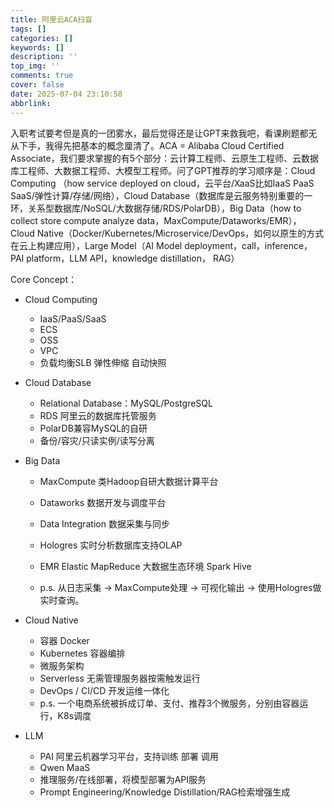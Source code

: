 ```yaml
---
title: 阿里云ACA扫盲
tags: []
categories: []
keywords: []
description: ''
top_img: ''
comments: true
cover: false
date: 2025-07-04 23:10:58
abbrlink:
---
```


入职考试要考但是真的一团雾水，最后觉得还是让GPT来救我吧，看课刷题都无从下手，我得先把基本的概念厘清了。ACA = Alibaba Cloud Certified Associate，我们要求掌握的有5个部分：云计算工程师、云原生工程师、云数据库工程师、大数据工程师、大模型工程师。问了GPT推荐的学习顺序是：Cloud Computing （how service deployed on cloud，云平台/XaaS比如IaaS PaaS SaaS/弹性计算/存储/网络），Cloud Database（数据库是云服务特别重要的一环，关系型数据库/NoSQL/大数据存储/RDS/PolarDB），Big Data（how to collect store compute analyze data，MaxCompute/Dataworks/EMR），Cloud Native（Docker/Kubernetes/Microservice/DevOps，如何以原生的方式在云上构建应用），Large Model（AI Model deployment，call，inference，PAI platform，LLM API，knowledge distillation， RAG）

Core Concept：

- Cloud Computing
  - IaaS/PaaS/SaaS
  - ECS
  - OSS
  - VPC
  - 负载均衡SLB 弹性伸缩 自动快照

- Cloud Database

  - Relational Database：MySQL/PostgreSQL
  - RDS 阿里云的数据库托管服务
  - PolarDB兼容MySQL的自研
  - 备份/容灾/只读实例/读写分离

- Big Data

  - MaxCompute  类Hadoop自研大数据计算平台
  - Dataworks 数据开发与调度平台
  - Data Integration 数据采集与同步
  - Hologres 实时分析数据库支持OLAP
  - EMR Elastic MapReduce 大数据生态环境 Spark Hive

  - p.s. 从日志采集 → MaxCompute处理 → 可视化输出 → 使用Hologres做实时查询。

- Cloud Native 
  - 容器 Docker
  - Kubernetes 容器编排
  - 微服务架构
  - Serverless 无需管理服务器按需触发运行
  - DevOps / CI/CD 开发运维一体化
  - p.s. 一个电商系统被拆成订单、支付、推荐3个微服务，分别由容器运行，K8s调度
- LLM
  - PAI 阿里云机器学习平台，支持训练 部署 调用
  - Qwen MaaS
  - 推理服务/在线部署，将模型部署为API服务
  - Prompt Engineering/Knowledge Distillation/RAG检索增强生成